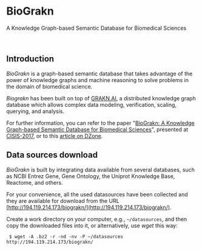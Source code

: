 # BioGrakn
A Knowledge Graph-based Semantic Database for Biomedical Sciences

&nbsp;

## Introduction

*BioGrakn* is a graph-based semantic database that takes advantage of the power of knowledge graphs and machine reasoning to solve problems in the domain of biomedical science.

*Biograkn* has been built on top of [GRAKN.AI](http://grakn.ai/), a distributed knowledge graph database which allows complex data modeling, verification, scaling, querying, and analysis.

For further information, you can refer to the paper "[BioGrakn: A Knowledge Graph-based Semantic Database for Biomedical Sciences](https://link.springer.com/chapter/10.1007/978-3-319-61566-0_28)", presented at [CISIS-2017](http://voyager.ce.fit.ac.jp/conf/cisis/2017/), or to this [article on DZone](https://dzone.com/articles/a-knowledge-graph-based-semantic-database-for-biom).


## Data sources download 

*BioGrakn* is built by integrating data available from several databases, such as NCBI Entrez Gene, Gene Ontology, the Uniprot Knowledge Base, Reactome, and others. 

For your convenience, all the used datasources have been collected and they are available for download from the URL [http://194.119.214.173/biograkn/](http://194.119.214.173/biograkn/).

Create a work directory on your computer, e.g., `~/datasources`, and then copy the downloaded files into it, or alternatively, use *wget* this way:

```
 $ wget -A .bz2 -r -nd -nv -P ~/datasources http://194.119.214.173/biograkn/
```

